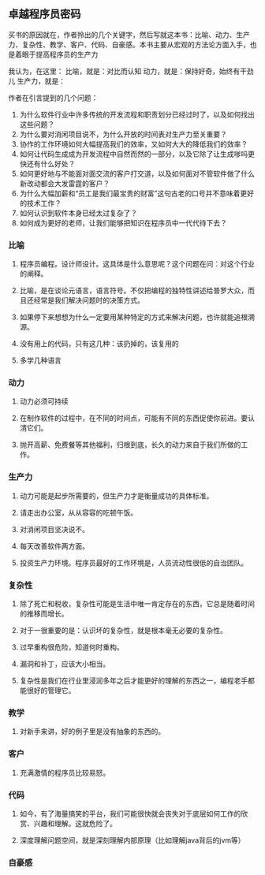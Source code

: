 ## 卓越程序员密码

买书的原因就在，作者拎出的几个关键字，然后写就这本书：比喻、动力、生产力、复杂性、教学、客户、代码、自豪感。本书主要从宏观的方法论方面入手，也是着眼于提高程序员的生产力

我认为，在这里：
比喻，就是：对比而认知
动力，就是：保持好奇，始终有干劲儿
生产力，就是：

作者在引言提到的几个问题：
1. 为什么软件行业中许多传统的开发流程和职责划分已经过时了，以及如何找出这些问题？
2. 为什么要对消闲项目说不，为什么开放的时间表对生产力至关重要？
3. 协作的工作环境如何大幅提高我们的效率，又如何大大的降低我们的效率？
4. 如何让代码生成成为开发流程中自然而然的一部分，以及它除了让生成嗲吗更快还有什么好处？
5. 如何更好地与不能面对面交流的客户打交道，以及如何面对不管软件做了什么新改动都会大发雷霆的客户？
6. 为什么大幅加薪和“员工是我们最宝贵的财富”这句古老的口号并不意味着更好的技术工作？
7. 如何认识到软件本身已经太过复杂了？
8. 如何成为更好的老师，让我们能够把知识在程序员中一代代待下去？

### 比喻

1. 程序员编程。设计师设计。这具体是什么意思呢？这个问题在问：对这个行业的阐释。

2. 比喻，是在谈论元语言，语言符号。不仅把编程的独特性讲述给普罗大众，而且还经常是我们解决问题时的决策方式。

3. 如果停下来想想为什么一定要用某种特定的方式来解决问题，也许就能追根溯源。

4. 没有用上的代码，只有这几种：该扔掉的，该复用的

5. 多学几种语言

### 动力

1. 动力必须可持续

2. 在制作软件的过程中，在不同的时间点，可能有不同的东西促使你前进。要认清它们。

3. 抛开高薪、免费餐等其他福利，归根到底，长久的动力来自于我们所做的工作。

### 生产力

1. 动力可能是起步所需要的，但生产力才是衡量成功的具体标准。

2. 请走出办公室，从从容容的吃顿午饭。

3. 对消闲项目坚决说不。

4. 每天改善软件两方面。

5. 投资生产力环境。程序员最好的工作环境是，人员流动性很低的自治团队。

### 复杂性

1. 除了死亡和税收，复杂性可能是生活中唯一肯定存在的东西，它总是随着时间的推移而增长。

2. 对于一很重要的是：认识坏的复杂性，就是根本毫无必要的复杂性。

3. 过早重构很危险，知道何时重构。

4. 漏洞和补丁，应该大小相当。

5. 复杂性是我们在行业里浸润多年之后才能更好的理解的东西之一，编程老手都能很好的管理它。

### 教学

1. 对新手来讲，好的例子里是没有抽象的东西的。

### 客户

1. 充满激情的程序员比较易怒。

### 代码

1. 如今，有了海量搞笑的平台，我们可能很快就会丧失对于底层如何工作的欣赏、兴趣和理解。这就危险了。

2. 深度理解问题空间，就是深刻理解内部原理（比如理解java背后的jvm等）

### 自豪感
